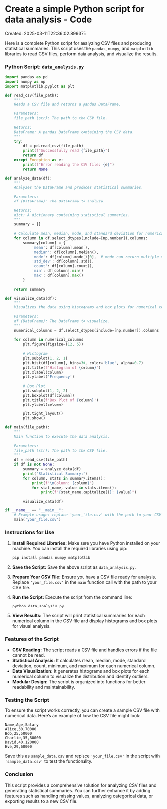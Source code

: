# Create a simple Python script for data analysis - Code

Created: 2025-03-11T22:36:02.899375

Here is a complete Python script for analyzing CSV files and producing statistical summaries. This script uses the `pandas`, `numpy`, and `matplotlib` libraries to read CSV files, perform data analysis, and visualize the results.

### Python Script: `data_analysis.py`

```python
import pandas as pd
import numpy as np
import matplotlib.pyplot as plt

def read_csv(file_path):
    """
    Reads a CSV file and returns a pandas DataFrame.
    
    Parameters:
    file_path (str): The path to the CSV file.
    
    Returns:
    DataFrame: A pandas DataFrame containing the CSV data.
    """
    try:
        df = pd.read_csv(file_path)
        print(f"Successfully read {file_path}")
        return df
    except Exception as e:
        print(f"Error reading the CSV file: {e}")
        return None

def analyze_data(df):
    """
    Analyzes the DataFrame and produces statistical summaries.
    
    Parameters:
    df (DataFrame): The DataFrame to analyze.
    
    Returns:
    dict: A dictionary containing statistical summaries.
    """
    summary = {}
    
    # Calculate mean, median, mode, and standard deviation for numerical columns
    for column in df.select_dtypes(include=[np.number]).columns:
        summary[column] = {
            'mean': df[column].mean(),
            'median': df[column].median(),
            'mode': df[column].mode()[0],  # mode can return multiple values, take the first
            'std_dev': df[column].std(),
            'count': df[column].count(),
            'min': df[column].min(),
            'max': df[column].max()
        }
    
    return summary

def visualize_data(df):
    """
    Visualizes the data using histograms and box plots for numerical columns.
    
    Parameters:
    df (DataFrame): The DataFrame to visualize.
    """
    numerical_columns = df.select_dtypes(include=[np.number]).columns
    
    for column in numerical_columns:
        plt.figure(figsize=(12, 5))
        
        # Histogram
        plt.subplot(1, 2, 1)
        plt.hist(df[column], bins=30, color='blue', alpha=0.7)
        plt.title(f'Histogram of {column}')
        plt.xlabel(column)
        plt.ylabel('Frequency')
        
        # Box Plot
        plt.subplot(1, 2, 2)
        plt.boxplot(df[column])
        plt.title(f'Box Plot of {column}')
        plt.ylabel(column)
        
        plt.tight_layout()
        plt.show()

def main(file_path):
    """
    Main function to execute the data analysis.
    
    Parameters:
    file_path (str): The path to the CSV file.
    """
    df = read_csv(file_path)
    if df is not None:
        summary = analyze_data(df)
        print("Statistical Summary:")
        for column, stats in summary.items():
            print(f"\nColumn: {column}")
            for stat_name, value in stats.items():
                print(f"{stat_name.capitalize()}: {value}")
        
        visualize_data(df)

if __name__ == "__main__":
    # Example usage: replace 'your_file.csv' with the path to your CSV file
    main('your_file.csv')
```

### Instructions for Use

1. **Install Required Libraries:**
   Make sure you have Python installed on your machine. You can install the required libraries using pip:

   ```bash
   pip install pandas numpy matplotlib
   ```

2. **Save the Script:**
   Save the above script as `data_analysis.py`.

3. **Prepare Your CSV File:**
   Ensure you have a CSV file ready for analysis. Replace `'your_file.csv'` in the `main` function call with the path to your CSV file.

4. **Run the Script:**
   Execute the script from the command line:

   ```bash
   python data_analysis.py
   ```

5. **View Results:**
   The script will print statistical summaries for each numerical column in the CSV file and display histograms and box plots for visual analysis.

### Features of the Script

- **CSV Reading:** The script reads a CSV file and handles errors if the file cannot be read.
- **Statistical Analysis:** It calculates mean, median, mode, standard deviation, count, minimum, and maximum for each numerical column.
- **Data Visualization:** It generates histograms and box plots for each numerical column to visualize the distribution and identify outliers.
- **Modular Design:** The script is organized into functions for better readability and maintainability.

### Testing the Script

To ensure the script works correctly, you can create a sample CSV file with numerical data. Here’s an example of how the CSV file might look:

```csv
Name,Age,Salary
Alice,30,70000
Bob,25,50000
Charlie,35,80000
David,40,120000
Eve,29,60000
```

Save this as `sample_data.csv` and replace `'your_file.csv'` in the script with `'sample_data.csv'` to test the functionality.

### Conclusion

This script provides a comprehensive solution for analyzing CSV files and generating statistical summaries. You can further enhance it by adding features such as handling missing values, analyzing categorical data, or exporting results to a new CSV file.